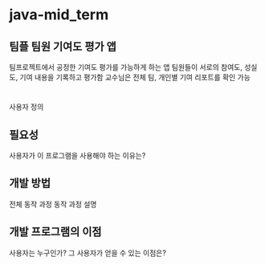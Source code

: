 # java-mid_term
## 팀플 팀원 기여도 평가 앱
팀프로젝트에서 공정한 기여도 평가를 가능하게 하는 앱
팀원들이 서로의 참여도, 성실도, 기여 내용을 기록하고 평가함
교수님은 전체 팀, 개인별 기여 리포트를 확인 가능
#
사용자 정의

## 필요성
사용자가 이 프로그램을 사용해야 하는 이유는?

## 개발 방법
전체 동작 과정
동작 과정 설명

## 개발 프로그램의 이점
사용자는 누구인가?
그 사용자가 얻을 수 있는 이점은?
